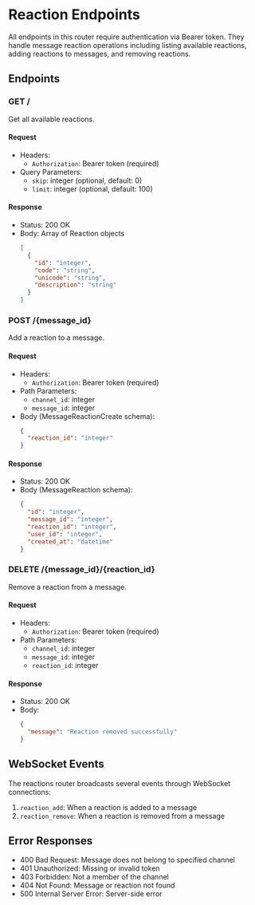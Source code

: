 # Reaction Endpoints

All endpoints in this router require authentication via Bearer token. They handle message reaction operations including listing available reactions, adding reactions to messages, and removing reactions.

## Endpoints

### GET /
Get all available reactions.

#### Request
- Headers:
  - `Authorization`: Bearer token (required)
- Query Parameters:
  - `skip`: integer (optional, default: 0)
  - `limit`: integer (optional, default: 100)

#### Response
- Status: 200 OK
- Body: Array of Reaction objects
  ```json
  [
    {
      "id": "integer",
      "code": "string",
      "unicode": "string",
      "description": "string"
    }
  ]
  ```

### POST /{message_id}
Add a reaction to a message.

#### Request
- Headers:
  - `Authorization`: Bearer token (required)
- Path Parameters:
  - `channel_id`: integer
  - `message_id`: integer
- Body (MessageReactionCreate schema):
  ```json
  {
    "reaction_id": "integer"
  }
  ```

#### Response
- Status: 200 OK
- Body (MessageReaction schema):
  ```json
  {
    "id": "integer",
    "message_id": "integer",
    "reaction_id": "integer",
    "user_id": "integer",
    "created_at": "datetime"
  }
  ```

### DELETE /{message_id}/{reaction_id}
Remove a reaction from a message.

#### Request
- Headers:
  - `Authorization`: Bearer token (required)
- Path Parameters:
  - `channel_id`: integer
  - `message_id`: integer
  - `reaction_id`: integer

#### Response
- Status: 200 OK
- Body:
  ```json
  {
    "message": "Reaction removed successfully"
  }
  ```

## WebSocket Events

The reactions router broadcasts several events through WebSocket connections:

1. `reaction_add`: When a reaction is added to a message
2. `reaction_remove`: When a reaction is removed from a message

## Error Responses
- 400 Bad Request: Message does not belong to specified channel
- 401 Unauthorized: Missing or invalid token
- 403 Forbidden: Not a member of the channel
- 404 Not Found: Message or reaction not found
- 500 Internal Server Error: Server-side error 